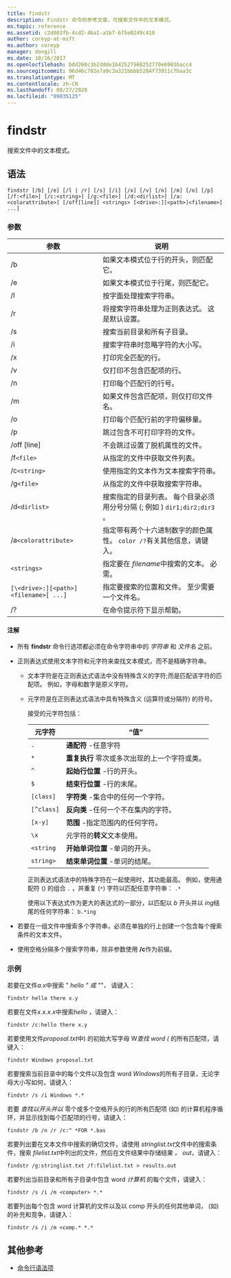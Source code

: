 ```yaml
---
title: findstr
description: Findstr 命令的参考文章，可搜索文件中的文本模式。
ms.topic: reference
ms.assetid: c2d803fb-4cd2-46a1-a1b7-6f5e0249c418
author: coreyp-at-msft
ms.author: coreyp
manager: dongill
ms.date: 10/16/2017
ms.openlocfilehash: bdd268c3b2ddde1b42527968252770e6903bacc4
ms.sourcegitcommit: 96d46c702e7a9c3a321bbbb5284f73911c7baa3c
ms.translationtype: MT
ms.contentlocale: zh-CN
ms.lasthandoff: 08/27/2020
ms.locfileid: "89035125"
---
```

# <a name="findstr"></a>findstr

搜索文件中的文本模式。

## <a name="syntax"></a>语法

```
findstr [/b] [/e] [/l | /r] [/s] [/i] [/x] [/v] [/n] [/m] [/o] [/p] [/f:<file>] [/c:<string>] [/g:<file>] [/d:<dirlist>] [/a:<colorattribute>] [/off[line]] <strings> [<drive>:][<path>]<filename>[ ...]
```

### <a name="parameters"></a>参数

| 参数 | 说明 |
| --------- | ----------- |
| /b | 如果文本模式位于行的开头，则匹配它。 |
| /e | 如果文本模式位于行尾，则匹配它。 |
| /l | 按字面处理搜索字符串。 |
| /r | 将搜索字符串处理为正则表达式。 这是默认设置。 |
| /s | 搜索当前目录和所有子目录。 |
| /i | 搜索字符串时忽略字符的大小写。 |
| /x | 打印完全匹配的行。 |
| /v | 仅打印不包含匹配项的行。 |
| /n | 打印每个匹配行的行号。 |
| /m | 如果文件包含匹配项，则仅打印文件名。 |
| /o | 打印每个匹配行前的字符偏移量。 |
| /p | 跳过包含不可打印字符的文件。 |
| /off [line] | 不会跳过设置了脱机属性的文件。 |
| /f`<file>` | 从指定的文件中获取文件列表。 |
| /c`<string>` | 使用指定的文本作为文本搜索字符串。 |
| /g`<file>` | 从指定的文件中获取搜索字符串。 |
| /d`<dirlist>` | 搜索指定的目录列表。 每个目录必须用分号分隔 (; 例如 ) `dir1;dir2;dir3` 。 |
| /a`<colorattribute>` | 指定带有两个十六进制数字的颜色属性。 `color /?`有关其他信息，请键入。 |
| `<strings>` | 指定要在 *filename*中搜索的文本。 必需。 |
| `[\<drive>:][<path>]<filename>[ ...]` | 指定要搜索的位置和文件。 至少需要一个文件名。 |
| /? | 在命令提示符下显示帮助。 |

#### <a name="remarks"></a>注解

- 所有 **findstr** 命令行选项都必须在命令字符串中的 *字符串* 和 *文件名* 之前。

- 正则表达式使用文本字符和元字符来查找文本模式，而不是精确字符串。

  - 文本字符是在正则表达式语法中没有特殊含义的字符;而是匹配该字符的匹配项。 例如，字母和数字是原义字符。

  - 元字符是在正则表达式语法中具有特殊含义 (运算符或分隔符) 的符号。

    接受的元字符包括：

    | 元字符 | “值” |
    | -------------- | ----- |
    | `.` | **通配符** -任意字符 |
    | `*` | **重复执行** 零次或多次出现的上一个字符或类。 |
    | `^` | **起始行位置** -行的开头。 |
    | `$` | **结束行位置** -行的末尾。 |
    | `[class]` | **字符类** -集合中的任何一个字符。 |
    | `[^class]` | **反向类** -任何一个不在集内的字符。 |
    | `[x-y]` | **范围** -指定范围内的任何字符。 |
    | `\x` | 元字符的**转义**文本使用。 |
    | `<string` | **开始单词位置** -单词的开头。 |
    | `string>` | **结束单词位置** -单词的结尾。 |

    正则表达式语法中的特殊字符在一起使用时，其功能最高。 例如，使用通配符 () 的组合 `.` ，并重复 (`*`) 字符以匹配任意字符串： `.*`

    使用以下表达式作为更大的表达式的一部分，以匹配以 *b* 开头并以 *ing*结尾的任何字符串： `b.*ing`

- 若要在一组文件中搜索多个字符串，必须在单独的行上创建一个包含每个搜索条件的文本文件。

- 使用空格分隔多个搜索字符串，除非参数使用 **/c**作为前缀。

### <a name="examples"></a>示例

若要在文件*a.x*中搜索 " *hello* *" 或 ""，* 请键入：

```
findstr hello there x.y
```

若要在文件*x.x.x.x*中搜索*hello* ，请键入：

```
findstr /c:hello there x.y
```

若要使用文件*proposal.txt*中) 的初始大写字母 W*查找 word (* 的所有匹配项，请键入：

```
findstr Windows proposal.txt
```

若要搜索当前目录中的每个文件以及包含 word *Windows*的所有子目录，无论字母大小写如何，请键入：

```
findstr /s /i Windows *.*
```

若要 *查找以开头并以* 零个或多个空格开头的行的所有匹配项 (如) 的计算机程序循环，并显示找到每个匹配项的行号，请键入：

```
findstr /b /n /r /c:^ *FOR *.bas
```

若要列出要在文本文件中搜索的确切文件，请使用 *stringlist.txt*文件中的搜索条件，搜索 *filelist.txt*中列出的文件，然后在文件结果中存储结果 *。 out*，请键入：

```
findstr /g:stringlist.txt /f:filelist.txt > results.out
```

若要列出当前目录和所有子目录中包含 word *计算机* 的每个文件，请键入：

```
findstr /s /i /m <computer> *.*
```

若要列出每个包含 word 计算机的文件以及以 comp 开头的任何其他单词， (如) 的补充和竞争，请键入：

```
findstr /s /i /m <comp.* *.*
```

## <a name="additional-references"></a>其他参考

- [命令行语法项](command-line-syntax-key.md)